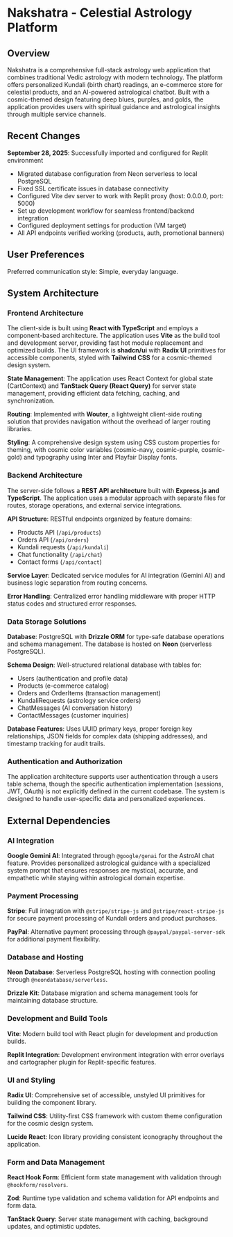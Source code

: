 # Nakshatra - Celestial Astrology Platform

## Overview

Nakshatra is a comprehensive full-stack astrology web application that combines traditional Vedic astrology with modern technology. The platform offers personalized Kundali (birth chart) readings, an e-commerce store for celestial products, and an AI-powered astrological chatbot. Built with a cosmic-themed design featuring deep blues, purples, and golds, the application provides users with spiritual guidance and astrological insights through multiple service channels.

## Recent Changes

**September 28, 2025**: Successfully imported and configured for Replit environment
- Migrated database configuration from Neon serverless to local PostgreSQL
- Fixed SSL certificate issues in database connectivity  
- Configured Vite dev server to work with Replit proxy (host: 0.0.0.0, port: 5000)
- Set up development workflow for seamless frontend/backend integration
- Configured deployment settings for production (VM target)
- All API endpoints verified working (products, auth, promotional banners)

## User Preferences

Preferred communication style: Simple, everyday language.

## System Architecture

### Frontend Architecture
The client-side is built using **React with TypeScript** and employs a component-based architecture. The application uses **Vite** as the build tool and development server, providing fast hot module replacement and optimized builds. The UI framework is **shadcn/ui** with **Radix UI** primitives for accessible components, styled with **Tailwind CSS** for a cosmic-themed design system.

**State Management**: The application uses React Context for global state (CartContext) and **TanStack Query (React Query)** for server state management, providing efficient data fetching, caching, and synchronization.

**Routing**: Implemented with **Wouter**, a lightweight client-side routing solution that provides navigation without the overhead of larger routing libraries.

**Styling**: A comprehensive design system using CSS custom properties for theming, with cosmic color variables (cosmic-navy, cosmic-purple, cosmic-gold) and typography using Inter and Playfair Display fonts.

### Backend Architecture
The server-side follows a **REST API architecture** built with **Express.js and TypeScript**. The application uses a modular approach with separate files for routes, storage operations, and external service integrations.

**API Structure**: RESTful endpoints organized by feature domains:
- Products API (`/api/products`)
- Orders API (`/api/orders`) 
- Kundali requests (`/api/kundali`)
- Chat functionality (`/api/chat`)
- Contact forms (`/api/contact`)

**Service Layer**: Dedicated service modules for AI integration (Gemini AI) and business logic separation from routing concerns.

**Error Handling**: Centralized error handling middleware with proper HTTP status codes and structured error responses.

### Data Storage Solutions
**Database**: PostgreSQL with **Drizzle ORM** for type-safe database operations and schema management. The database is hosted on **Neon** (serverless PostgreSQL).

**Schema Design**: Well-structured relational database with tables for:
- Users (authentication and profile data)
- Products (e-commerce catalog)
- Orders and OrderItems (transaction management)
- KundaliRequests (astrology service orders)
- ChatMessages (AI conversation history)
- ContactMessages (customer inquiries)

**Database Features**: Uses UUID primary keys, proper foreign key relationships, JSON fields for complex data (shipping addresses), and timestamp tracking for audit trails.

### Authentication and Authorization
The application architecture supports user authentication through a users table schema, though the specific authentication implementation (sessions, JWT, OAuth) is not explicitly defined in the current codebase. The system is designed to handle user-specific data and personalized experiences.

## External Dependencies

### AI Integration
**Google Gemini AI**: Integrated through `@google/genai` for the AstroAI chat feature. Provides personalized astrological guidance with a specialized system prompt that ensures responses are mystical, accurate, and empathetic while staying within astrological domain expertise.

### Payment Processing
**Stripe**: Full integration with `@stripe/stripe-js` and `@stripe/react-stripe-js` for secure payment processing of Kundali orders and product purchases.

**PayPal**: Alternative payment processing through `@paypal/paypal-server-sdk` for additional payment flexibility.

### Database and Hosting
**Neon Database**: Serverless PostgreSQL hosting with connection pooling through `@neondatabase/serverless`.

**Drizzle Kit**: Database migration and schema management tools for maintaining database structure.

### Development and Build Tools
**Vite**: Modern build tool with React plugin for development and production builds.

**Replit Integration**: Development environment integration with error overlays and cartographer plugin for Replit-specific features.

### UI and Styling
**Radix UI**: Comprehensive set of accessible, unstyled UI primitives for building the component library.

**Tailwind CSS**: Utility-first CSS framework with custom theme configuration for the cosmic design system.

**Lucide React**: Icon library providing consistent iconography throughout the application.

### Form and Data Management
**React Hook Form**: Efficient form state management with validation through `@hookform/resolvers`.

**Zod**: Runtime type validation and schema validation for API endpoints and form data.

**TanStack Query**: Server state management with caching, background updates, and optimistic updates.